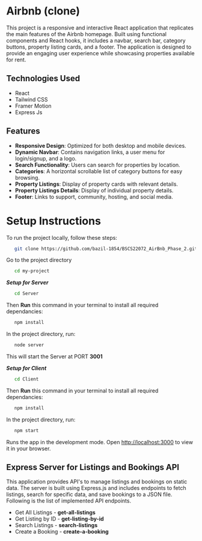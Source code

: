 # Airbnb (clone)
This project is a responsive and interactive React application that replicates the main features of the Airbnb homepage. Built using functional components and React hooks, it includes a navbar, search bar, category buttons, property listing cards, and a footer. The application is designed to provide an engaging user experience while showcasing properties available for rent.

## Technologies Used
- React
- Tailwind CSS
- Framer Motion
- Express Js

## Features
- **Responsive Design**: Optimized for both desktop and mobile devices.
- **Dynamic Navbar**: Contains navigation links, a user menu for login/signup, and a logo.
- **Search Functionality**: Users can search for properties by location.
- **Categories**: A horizontal scrollable list of category buttons for easy browsing.
- **Property Listings**: Display of property cards with relevant details.
- **Property Listings Details**: Display of individual property details.
- **Footer**: Links to support, community, hosting, and social media.


# Setup Instructions 
To run the project locally, follow these steps:

```bash
   git clone https://github.com/bazil-1854/BSCS22072_AirBnb_Phase_2.git
```

Go to the project directory

```bash
   cd my-project
```

***Setup for Server***

```bash
   cd Server
```

Then **Run** this command in your terminal to install all required dependancies:
```bash
   npm install
```
In the project directory, run:

```bash
   node server
``` 
This will start the Server at PORT **3001**

***Setup for Client***
```bash
   cd Client
```

Then **Run** this command in your terminal to install all required dependancies:
```bash
   npm install
```
In the project directory, run:

```bash
   npm start
``` 
Runs the app in the development mode.
Open [http://localhost:3000](http://localhost:3000) to view it in your browser.

## Express Server for Listings and Bookings API
This application provides API's to manage listings and bookings on static data. The server is built using Express.js and includes endpoints to fetch listings, search for specific data, and save bookings to a JSON file. Following is the list of implemented API endpoints. 
  - Get All Listings - **get-all-listings**
  - Get Listing by ID - **get-listing-by-id**
  - Search Listings - **search-listings**
  - Create a Booking - **create-a-booking**
